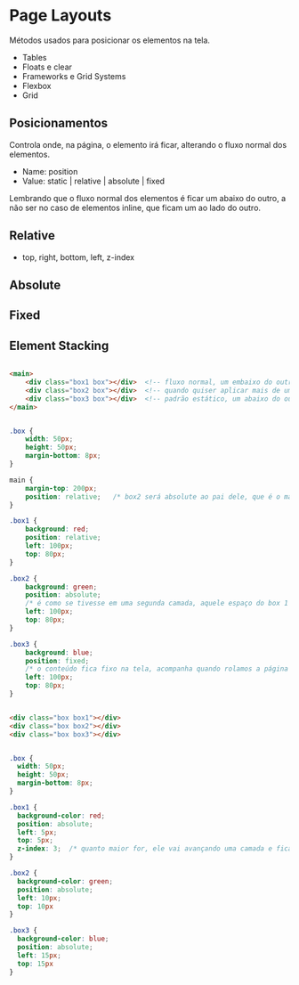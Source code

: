 # Page Layouts

Métodos usados para posicionar os elementos na tela.

- Tables
- Floats e clear
- Frameworks e Grid Systems
- Flexbox
- Grid


## Posicionamentos

Controla onde, na página, o elemento irá ficar, alterando o fluxo normal dos elementos.

- Name: position
- Value: static | relative | absolute | fixed

Lembrando que o fluxo normal dos elementos é ficar um abaixo do outro, a não ser no caso de elementos inline, que ficam um ao lado do outro.


## Relative

- top, right, bottom, left, z-index


## Absolute

## Fixed

## Element Stacking



```html

<main>
    <div class="box1 box"></div>  <!-- fluxo normal, um embaixo do outro -->
    <div class="box2 box"></div>  <!-- quando quiser aplicar mais de uma classe, só dar espaço, vírgula não funciona -->
    <div class="box3 box"></div>  <!-- padrão estático, um abaixo do outro -->
</main>

```

```css

.box {
    width: 50px;
    height: 50px;
    margin-bottom: 8px;
}

main {
    margin-top: 200px;
    position: relative;   /* box2 será absolute ao pai dele, que é o main */
}

.box1 {
    background: red;
    position: relative;
    left: 100px;
    top: 80px;
}

.box2 {
    background: green;
    position: absolute;
    /* é como se tivesse em uma segunda camada, aquele espaço do box 1 que fica em relative, não fica mais */
    left: 100px;
    top: 80px;
}

.box3 {
    background: blue;
    position: fixed;
    /* o conteúdo fica fixo na tela, acompanha quando rolamos a página */
    left: 100px;
    top: 80px;
}

```



```html

<div class="box box1"></div>
<div class="box box2"></div>
<div class="box box3"></div>

```

```css

.box {
  width: 50px;
  height: 50px;
  margin-bottom: 8px;
}

.box1 {
  background-color: red;
  position: absolute;
  left: 5px;
  top: 5px;
  z-index: 3;  /* quanto maior for, ele vai avançando uma camada e ficando em frente */
}

.box2 {
  background-color: green;
  position: absolute;
  left: 10px;
  top: 10px
}

.box3 {
  background-color: blue;
  position: absolute;
  left: 15px;
  top: 15px
}

```


